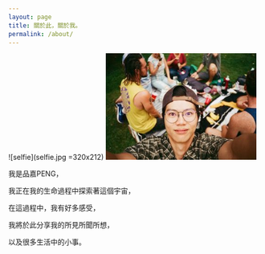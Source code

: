 ```yaml
---
layout: page
title: 關於此，關於我。
permalink: /about/
---
```


![selfie](selfie.jpg =320x212)
<img src="selfie.jpg" width="300" height="212">

我是品嘉PENG，

我正在我的生命過程中探索著這個宇宙，

在這過程中，我有好多感受，

我將於此分享我的所見所聞所想，

以及很多生活中的小事。
